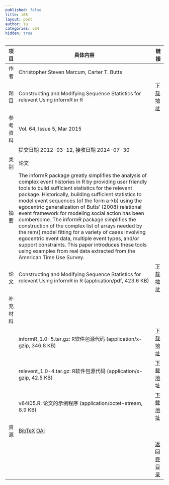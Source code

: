 ```yaml
---
published: false
title: i05
layout: post
author: Yu
categories: v64
hidden: true
---
```


| 项目 | 具体内容 | 链接 |
|---:|---|---|
| 作者 | Christopher Steven Marcum, Carter T. Butts| |
| 题目 |Constructing and Modifying Sequence Statistics for relevent Using informR in R | [下载地址](http://www.jstatsoft.org/v64/i05/paper) |
| 参考资料 |Vol. 64, Issue 5, Mar 2015 | |
| | 提交日期 2012-03-12, 接收日期 2014-07-30| | 
| 类别 | 论文| |
| 摘要 | The informR package greatly simplifies the analysis of complex event histories in R by providing user friendly tools to build sufficient statistics for the relevent package. Historically, building sufficient statistics to model event sequences (of the form a→b) using the egocentric generalization of Butts’ (2008) relational event framework for modeling social action has been cumbersome. The informR package simplifies the construction of the complex list of arrays needed by the rem() model fitting for a variety of cases involving egocentric event data, multiple event types, and/or support constraints. This paper introduces these tools using examples from real data extracted from the American Time Use Survey.| |
| 论文 | Constructing and Modifying Sequence Statistics for relevent Using informR in R  (application/pdf, 423.6 KB)| [下载地址](http://www.jstatsoft.org/v64/i05/paper) |
| 补充材料 | | |
| |informR_1.0-5.tar.gz:  R软件包源代码  (application/x-gzip, 346.8 KB)|  [下载地址](http://www.jstatsoft.org/v64/i05/supp/1) |
| |relevent_1.0-4.tar.gz: R软件包源代码  (application/x-gzip, 42.5 KB)|  [下载地址](http://www.jstatsoft.org/v64/i05/supp/2) |
| |v64i05.R:              论文的示例程序  (application/octet-stream, 8.9 KB)|  [下载地址](http://www.jstatsoft.org/v64/i05/supp/3) |
| 资源 | [BibTeX](http://www.jstatsoft.org/v64/i05/bibtex) [OAI](http://www.jstatsoft.org/oai?verb=GetRecord&identifier=oai.jstatsoft/v64/i05&prefix=oai_dc)| |
| |  | [返回卷目录]({{site.baseurl}}/volume/v64.html) |